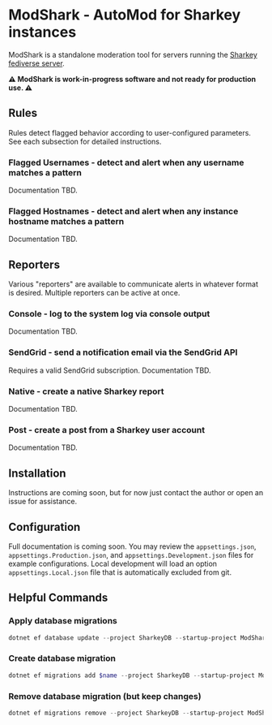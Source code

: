 # ModShark - AutoMod for Sharkey instances

ModShark is a standalone moderation tool for servers running the [Sharkey fediverse server](https://activitypub.software/TransFem-org/Sharkey).

**⚠️ ModShark is work-in-progress software and not ready for production use. ⚠️**

## Rules

Rules detect flagged behavior according to user-configured parameters.
See each subsection for detailed instructions.

### Flagged Usernames - detect and alert when any username matches a pattern

Documentation TBD.

### Flagged Hostnames - detect and alert when any instance hostname matches a pattern

Documentation TBD.

## Reporters

Various "reporters" are available to communicate alerts in whatever format is desired.
Multiple reporters can be active at once.

### Console - log to the system log via console output

Documentation TBD.

### SendGrid - send a notification email via the SendGrid API

Requires a valid SendGrid subscription.
Documentation TBD.

### Native - create a native Sharkey report

Documentation TBD.

### Post - create a post from a Sharkey user account

Documentation TBD.

## Installation

Instructions are coming soon, but for now just contact the author or open an issue for assistance.

## Configuration

Full documentation is coming soon.
You may review the `appsettings.json`, `appsettings.Production.json`, and `appsettings.Development.json` files for example configurations.
Local development will load an option `appsettings.Local.json` file that is automatically excluded from git.

## Helpful Commands

### Apply database migrations

```powershell
dotnet ef database update --project SharkeyDB --startup-project ModShark
```

### Create database migration

```powershell
dotnet ef migrations add $name --project SharkeyDB --startup-project ModShark
```

### Remove database migration (but keep changes)

```powershell
dotnet ef migrations remove --project SharkeyDB --startup-project ModShark
```
